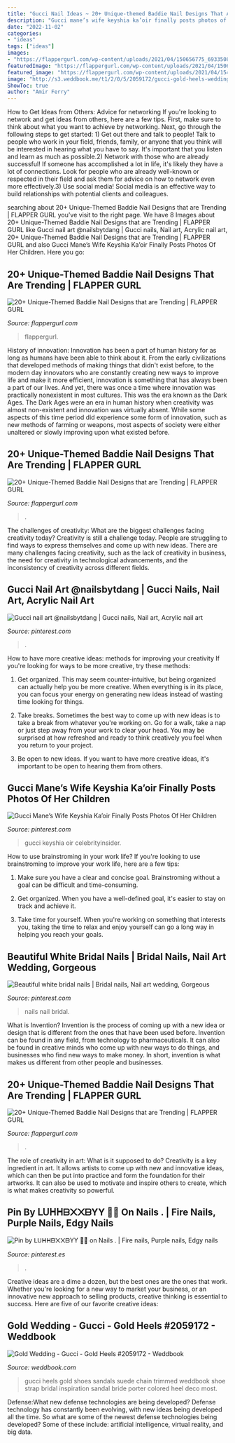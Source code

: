 ```yaml
---
title: "Gucci Nail Ideas ~ 20+ Unique-themed Baddie Nail Designs That Are Trending"
description: "Gucci mane’s wife keyshia ka’oir finally posts photos of her children"
date: "2022-11-02"
categories:
- "ideas"
tags: ["ideas"]
images:
- "https://flappergurl.com/wp-content/uploads/2021/04/150656775_693350814675077_2659199875929525987_n-1024x1024.jpg"
featuredImage: "https://flappergurl.com/wp-content/uploads/2021/04/150656775_693350814675077_2659199875929525987_n-1024x1024.jpg"
featured_image: "https://flappergurl.com/wp-content/uploads/2021/04/154149767_427651661673308_7071908930754888815_n-1024x1024.jpg"
image: "http://s3.weddbook.me/t1/2/0/5/2059172/gucci-gold-heels-wedding-shoes-pinterest.jpg"
ShowToc: true
author: "Amir Ferry"
---
```



How to Get Ideas from Others: Advice for networking
If you're looking to network and get ideas from others, here are a few tips. First, make sure to think about what you want to achieve by networking. Next, go through the following steps to get started: 1) Get out there and talk to people! Talk to people who work in your field, friends, family, or anyone that you think will be interested in hearing what you have to say. It's important that you listen and learn as much as possible.2) Network with those who are already successful! If someone has accomplished a lot in life, it's likely they have a lot of connections. Look for people who are already well-known or respected in their field and ask them for advice on how to network even more effectively.3) Use social media! Social media is an effective way to build relationships with potential clients and colleagues.

	

		
searching about 20+ Unique-Themed Baddie Nail Designs that are Trending | FLAPPER GURL you've visit to the right page. We have 8 Images about 20+ Unique-Themed Baddie Nail Designs that are Trending | FLAPPER GURL like Gucci nail art @nailsbytdang | Gucci nails, Nail art, Acrylic nail art, 20+ Unique-Themed Baddie Nail Designs that are Trending | FLAPPER GURL and also Gucci Mane’s Wife Keyshia Ka’oir Finally Posts Photos Of Her Children. Here you go:
		
    
## 20+ Unique-Themed Baddie Nail Designs That Are Trending | FLAPPER GURL

<img loading=lazy src="https://flappergurl.com/wp-content/uploads/2021/04/150656775_693350814675077_2659199875929525987_n-1024x1024.jpg" onerror="this.onerror=null;this.src='https://tse4.mm.bing.net/th?id=OIP.ZbBdvtIqW_Xznqqh0i26GAHaHa&amp;pid=15.1';" alt="20+ Unique-Themed Baddie Nail Designs that are Trending | FLAPPER GURL">

_Source: flappergurl.com_

>flappergurl. 

	

History of innovation:
Innovation has been a part of human history for as long as humans have been able to think about it. From the early civilizations that developed methods of making things that didn't exist before, to the modern day innovators who are constantly creating new ways to improve life and make it more efficient, innovation is something that has always been a part of our lives. And yet, there was once a time where innovation was practically nonexistent in most cultures. This was the era known as the Dark Ages.
The Dark Ages were an era in human history when creativity was almost non-existent and innovation was virtually absent. While some aspects of this time period did experience some form of innovation, such as new methods of farming or weapons, most aspects of society were either unaltered or slowly improving upon what existed before.

    
## 20+ Unique-Themed Baddie Nail Designs That Are Trending | FLAPPER GURL

<img loading=lazy src="https://flappergurl.com/wp-content/uploads/2021/04/154149767_427651661673308_7071908930754888815_n-1024x1024.jpg" onerror="this.onerror=null;this.src='https://tse3.mm.bing.net/th?id=OIP.iNs3juhmIDgNb_yuzymCTAHaHa&amp;pid=15.1';" alt="20+ Unique-Themed Baddie Nail Designs that are Trending | FLAPPER GURL">

_Source: flappergurl.com_

>. 

	

The challenges of creativity: What are the biggest challenges facing creativity today?
Creativity is still a challenge today. People are struggling to find ways to express themselves and come up with new ideas. There are many challenges facing creativity, such as the lack of creativity in business, the need for creativity in technological advancements, and the inconsistency of creativity across different fields.

    
## Gucci Nail Art @nailsbytdang | Gucci Nails, Nail Art, Acrylic Nail Art

<img loading=lazy src="https://i.pinimg.com/originals/51/af/26/51af26f6e22c4185ebb7b6057845f31a.png" onerror="this.onerror=null;this.src='https://tse4.mm.bing.net/th?id=OIP.mzLWJ0a1lL0mZaVMUno2PwHaHa&amp;pid=15.1';" alt="Gucci nail art @nailsbytdang | Gucci nails, Nail art, Acrylic nail art">

_Source: pinterest.com_

>. 

	

How to have more creative ideas: methods for improving your creativity
If you're looking for ways to be more creative, try these methods:
1. Get organized. This may seem counter-intuitive, but being organized can actually help you be more creative. When everything is in its place, you can focus your energy on generating new ideas instead of wasting time looking for things.

2. Take breaks. Sometimes the best way to come up with new ideas is to take a break from whatever you're working on. Go for a walk, take a nap or just step away from your work to clear your head. You may be surprised at how refreshed and ready to think creatively you feel when you return to your project.

3. Be open to new ideas. If you want to have more creative ideas, it's important to be open to hearing them from others.

    
## Gucci Mane’s Wife Keyshia Ka’oir Finally Posts Photos Of Her Children

<img loading=lazy src="https://i.pinimg.com/originals/8f/e2/b6/8fe2b63b975128a1ca483623bb058864.jpg" onerror="this.onerror=null;this.src='https://tse3.mm.bing.net/th?id=OIP.kKVJI7DdFrYt5D-8VbM5LwHaF-&amp;pid=15.1';" alt="Gucci Mane’s Wife Keyshia Ka’oir Finally Posts Photos Of Her Children">

_Source: pinterest.com_

>gucci keyshia oir celebrityinsider. 

	

How to use brainstroming in your work life?
If you're looking to use brainstroming to improve your work life, here are a few tips:
1. Make sure you have a clear and concise goal. Brainstroming without a goal can be difficult and time-consuming.

2. Get organized. When you have a well-defined goal, it's easier to stay on track and achieve it.

3. Take time for yourself. When you're working on something that interests you, taking the time to relax and enjoy yourself can go a long way in helping you reach your goals.

    
## Beautiful White Bridal Nails | Bridal Nails, Nail Art Wedding, Gorgeous

<img loading=lazy src="https://i.pinimg.com/736x/02/1b/70/021b70cdc2bd44d8b4acbd0bbfe5d34f.jpg" onerror="this.onerror=null;this.src='https://tse4.mm.bing.net/th?id=OIP.aXVwYqeAN8ZY9a0uszlqBQHaHa&amp;pid=15.1';" alt="Beautiful white bridal nails | Bridal nails, Nail art wedding, Gorgeous">

_Source: pinterest.com_

>nails nail bridal. 

	

What is Invention?
Invention is the process of coming up with a new idea or design that is different from the ones that have been used before. Invention can be found in any field, from technology to pharmaceuticals. It can also be found in creative minds who come up with new ways to do things, and businesses who find new ways to make money. In short, invention is what makes us different from other people and businesses.

    
## 20+ Unique-Themed Baddie Nail Designs That Are Trending | FLAPPER GURL

<img loading=lazy src="https://flappergurl.com/wp-content/uploads/2021/04/155453752_261572042163708_8900574569578610132_n-1024x1024.jpg" onerror="this.onerror=null;this.src='https://tse2.mm.bing.net/th?id=OIP._tdgYPM-GMWYnC08F3z8rwHaHa&amp;pid=15.1';" alt="20+ Unique-Themed Baddie Nail Designs that are Trending | FLAPPER GURL">

_Source: flappergurl.com_

>. 

	

The role of creativity in art: What is it supposed to do?
Creativity is a key ingredient in art. It allows artists to come up with new and innovative ideas, which can then be put into practice and form the foundation for their artworks. It can also be used to motivate and inspire others to create, which is what makes creativity so powerful.

    
## Pin By ᒪᑌᕼᕼᗷ᙭᙭ᗷYY 💞🍭 On Nails . | Fire Nails, Purple Nails, Edgy Nails

<img loading=lazy src="https://i.pinimg.com/736x/a8/ee/a2/a8eea29b7b5f2fde8099554da7a86579.jpg" onerror="this.onerror=null;this.src='https://tse3.mm.bing.net/th?id=OIP.JIR4YxuDkjaaL5YJzEDN2AHaHa&amp;pid=15.1';" alt="Pin by ᒪᑌᕼᕼᗷ᙭᙭ᗷYY 💞🍭 on Nails . | Fire nails, Purple nails, Edgy nails">

_Source: pinterest.es_

>. 

	

Creative ideas are a dime a dozen, but the best ones are the ones that work. Whether you're looking for a new way to market your business, or an innovative new approach to selling products, creative thinking is essential to success. Here are five of our favorite creative ideas:

    
## Gold Wedding - Gucci - Gold Heels #2059172 - Weddbook

<img loading=lazy src="http://s3.weddbook.me/t1/2/0/5/2059172/gucci-gold-heels-wedding-shoes-pinterest.jpg" onerror="this.onerror=null;this.src='https://tse2.mm.bing.net/th?id=OIP.elWqGhl5Kqsa6Rw1Q5sLMwHaLH&amp;pid=15.1';" alt="Gold Wedding - Gucci - Gold Heels #2059172 - Weddbook">

_Source: weddbook.com_

>gucci heels gold shoes sandals suede chain trimmed weddbook shoe strap bridal inspiration sandal bride porter colored heel deco most. 

	

Defense:What new defense technologies are being developed?
Defense technology has constantly been evolving, with new ideas being developed all the time. So what are some of the newest defense technologies being developed? Some of these include: artificial intelligence, virtual reality, and big data.

